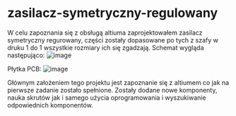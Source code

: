 # zasilacz-symetryczny-regulowany

W celu zapoznania się z obsługą altiuma zaprojektowałem zasilacz symetryczny regurowany, części zostały dopasowane po tych z szafy w druku 1 do 1 wszystkie rozmiary ich się zgadzają. 
Schemat wygląda następująco:
![image](https://github.com/Ptakoninja/zasilacz-symetryczny-regulowany/assets/164054955/6c4d7d58-b331-45a8-8084-fb4961c08c74)

Płytka PCB:
![image](https://github.com/Ptakoninja/zasilacz-symetryczny-regulowany/assets/164054955/11d739d4-679b-48be-ae38-81acd178b62d)

Głównym założeniem tego projektu jest zapoznanie się z altiumem co jak na pierwsze zadanie zostało spełnione. Zostały dodane nowe komponenty, nauka skrutów jak i samego użycia oprogramowania i wyszukiwanie odpowiednich komponentów.
